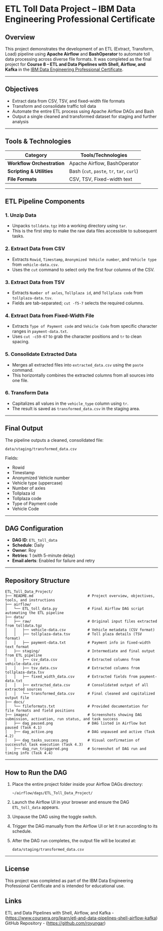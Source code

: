 # ETL Toll Data Project – IBM Data Engineering Professional Certificate

## Overview

This project demonstrates the development of an ETL (Extract, Transform, Load) pipeline using **Apache Airflow** and **BashOperator** to automate toll data processing across diverse file formats. It was completed as the final project for **Course 8 – ETL and Data Pipelines with Shell, Airflow, and Kafka** in the [IBM Data Engineering Professional Certificate](https://www.coursera.org/professional-certificates/ibm-data-engineer).

---

## Objectives

- Extract data from CSV, TSV, and fixed-width file formats
- Transform and consolidate traffic toll data
- Automate the entire ETL process using Apache Airflow DAGs and Bash
- Output a single cleaned and transformed dataset for staging and further analysis

---

## Tools & Technologies

| Category                   | Tools/Technologies                         |
| -------------------------- | ------------------------------------------ |
| **Workflow Orchestration** | Apache Airflow, BashOperator               |
| **Scripting & Utilities**  | Bash (`cut`, `paste`, `tr`, `tar`, `curl`) |
| **File Formats**           | CSV, TSV, Fixed-width text                 |

---

## ETL Pipeline Components

### 1. Unzip Data

- Unpacks `tolldata.tgz` into a working directory using `tar`.
- This is the first step to make the raw data files accessible to subsequent tasks.

### 2. Extract Data from CSV

- Extracts `Rowid`, `Timestamp`, `Anonymized Vehicle number`, and `Vehicle type` from `vehicle-data.csv`.
- Uses the `cut` command to select only the first four columns of the CSV.

### 3. Extract Data from TSV

- Extracts `Number of axles`, `Tollplaza id`, and `Tollplaza code` from `tollplaza-data.tsv`.
- Fields are tab-separated; `cut -f5-7` selects the required columns.

### 4. Extract Data from Fixed-Width File

- Extracts `Type of Payment code` and `Vehicle Code` from specific character ranges in `payment-data.txt`.
- Uses `cut -c59-67` to grab the character positions and `tr` to clean spacing.

### 5. Consolidate Extracted Data

- Merges all extracted files into `extracted_data.csv` using the `paste` command.
- This horizontally combines the extracted columns from all sources into one file.

### 6. Transform Data

- Capitalizes all values in the `vehicle_type` column using `tr`.
- The result is saved as `transformed_data.csv` in the staging area.

---

## Final Output

The pipeline outputs a cleaned, consolidated file:

```
data/staging/transformed_data.csv
```

Fields:

- Rowid
- Timestamp
- Anonymized Vehicle number
- Vehicle type (uppercase)
- Number of axles
- Tollplaza id
- Tollplaza code
- Type of Payment code
- Vehicle Code

---

## DAG Configuration

- **DAG ID**: `ETL_toll_data`
- **Schedule**: Daily
- **Owner**: Roy
- **Retries**: 1 (with 5-minute delay)
- **Email alerts**: Enabled for failure and retry

---

## Repository Structure

```plaintext
ETL_Toll_Data_Project/
├── README.md                         # Project overview, objectives, tools, and instructions
├── airflow/
│   └── ETL_toll_data.py              # Final Airflow DAG script automating the ETL pipeline
├── data/
│   ├── raw/                          # Original input files extracted from tolldata.tgz
│   │   ├── vehicle-data.csv          # Vehicle metadata (CSV format)
│   │   ├── tollplaza-data.tsv        # Toll plaza details (TSV format)
│   │   ├── payment-data.txt          # Payment info in fixed-width text format
│   ├── staging/                      # Intermediate and final output from ETL pipeline
│   │   ├── csv_data.csv              # Extracted columns from vehicle-data.csv
│   │   ├── tsv_data.csv              # Extracted columns from tollplaza-data.tsv
│   │   ├── fixed_width_data.csv      # Extracted fields from payment-data.txt
│   │   ├── extracted_data.csv        # Consolidated output of all extracted sources
│   │   └── transformed_data.csv      # Final cleaned and capitalized output file
├── docs/
│   └── fileformats.txt               # Provided documentation for file formats and field positions
├── images/                           # Screenshots showing DAG submission, activation, run status, and task success
│   ├── dag_paused.png                # DAG listed in Airflow but paused (Task 4.1)
│   ├── dag_active.png                # DAG unpaused and active (Task 4.2)
│   ├── dag_tasks_success.png         # Visual confirmation of successful task execution (Task 4.3)
│   ├── dag_run_triggered.png         # Screenshot of DAG run and timing info (Task 4.4)
```

---

## How to Run the DAG

1. Place the entire project folder inside your Airflow DAGs directory:

   ```
   ~/airflow/dags/ETL_Toll_Data_Project/
   ```

2. Launch the Airflow UI in your browser and ensure the DAG `ETL_toll_data` appears.

3. Unpause the DAG using the toggle switch.

4. Trigger the DAG manually from the Airflow UI or let it run according to its schedule.

5. After the DAG run completes, the output file will be located at:

   ```
   data/staging/transformed_data.csv
   ```

---

## License

This project was completed as part of the IBM Data Engineering Professional Certificate and is intended for educational use.

## Links

ETL and Data Pipelines with Shell, Airflow, and Kafka - (https://www.coursera.org/learn/etl-and-data-pipelines-shell-airflow-kafka)
GitHub Repository - (https://github.com/royungar)
